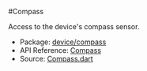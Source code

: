 #Compass

Access to the device's compass sensor.

* Package: [device/compass](api:)
* API Reference: [Compass](api:device/compass)
* Source: [Compass.dart](source:lib/src/device/compass)
